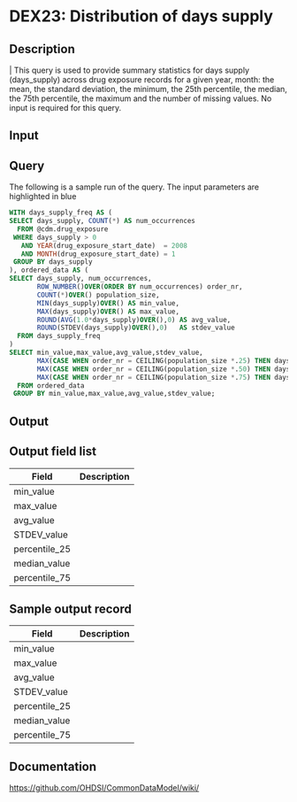 <!---
Group:drug exposure
Name:DEX23 Distribution of days supply
Author:Patrick Ryan
CDM Version: 5.0
-->

# DEX23: Distribution of days supply

## Description
| This query is used to provide summary statistics for days supply (days_supply) across drug exposure records for a given year, month: the mean, the standard deviation, the minimum, the 25th percentile, the median, the 75th percentile, the maximum and the number of missing values. No input is required for this query.

## Input <None>

## Query
The following is a sample run of the query. The input parameters are highlighted in  blue  

```sql
WITH days_supply_freq AS (
SELECT days_supply, COUNT(*) AS num_occurrences 
  FROM @cdm.drug_exposure 
 WHERE days_supply > 0 
   AND YEAR(drug_exposure_start_date)  = 2008
   AND MONTH(drug_exposure_start_date) = 1
 GROUP BY days_supply
), ordered_data AS (
SELECT days_supply, num_occurrences,
       ROW_NUMBER()OVER(ORDER BY num_occurrences) order_nr,
       COUNT(*)OVER() population_size,
       MIN(days_supply)OVER() AS min_value,
       MAX(days_supply)OVER() AS max_value,
       ROUND(AVG(1.0*days_supply)OVER(),0) AS avg_value,    
       ROUND(STDEV(days_supply)OVER(),0)   AS stdev_value 
  FROM days_supply_freq
) 
SELECT min_value,max_value,avg_value,stdev_value,
       MAX(CASE WHEN order_nr = CEILING(population_size *.25) THEN days_supply END) AS pct_25, 
       MAX(CASE WHEN order_nr = CEILING(population_size *.50) THEN days_supply END) AS median, 
       MAX(CASE WHEN order_nr = CEILING(population_size *.75) THEN days_supply END) AS pct_75
  FROM ordered_data
 GROUP BY min_value,max_value,avg_value,stdev_value;
```

## Output

## Output field list

|  Field |  Description |
| --- | --- |
| min_value |   |
| max_value |   |
| avg_value |   |
| STDEV_value |   |
| percentile_25 |   |
| median_value |   |
| percentile_75 |   |


## Sample output record

|  Field |  Description |
| --- | --- |
| min_value |   |
| max_value |   |
| avg_value |   |
| STDEV_value |   |
| percentile_25 |   |
| median_value |   |
| percentile_75 |   |

## Documentation
https://github.com/OHDSI/CommonDataModel/wiki/
